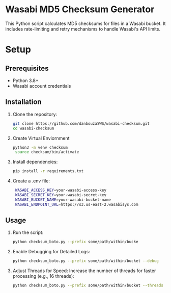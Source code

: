 # Wasabi MD5 Checksum Generator

This Python script calculates MD5 checksums for files in a Wasabi bucket. It includes rate-limiting and retry mechanisms to handle Wasabi's API limits.

# Setup

## Prerequisites

- Python 3.8+
- Wasabi account credentials

## Installation

1. Clone the repository:
   ```bash
   git clone https://github.com/danbouzaSWS/wasabi-checksum.git
   cd wasabi-checksum

2. Create Virtual Enviornment
   ```bash
   python3 -m venv checksum
    source checksum/bin/activate

4. Install dependencies:
    ```bash
    pip install -r requirements.txt

6. Create a .env file:
   ```bash
    WASABI_ACCESS_KEY=your-wasabi-access-key
    WASABI_SECRET_KEY=your-wasabi-secret-key
    WASABI_BUCKET_NAME=your-wasabi-bucket-name
    WASABI_ENDPOINT_URL=https://s3.us-east-2.wasabisys.com

## Usage

1.  Run the script:
    ```bash 
    python checksum_boto.py --prefix some/path/within/bucke
2. Enable Debugging for Detailed Logs:
    ```bash 
    python checksum_boto.py --prefix some/path/within/bucket --debug
3. Adjust Threads for Speed: Increase the number of threads for faster processing (e.g., 16 threads):
    ```bash 
    python checksum_boto.py --prefix some/path/within/bucket --threads 16



